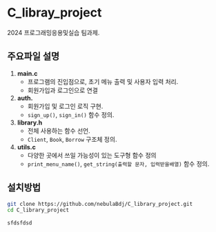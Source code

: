 # C_libray_project
2024 프로그래밍응용및실습 팀과제.

## 주요파일 설명
1. **main.c**
   - 프로그램의 진입점으로, 초기 메뉴 출력 및 사용자 입력 처리.
   - 회원가입과 로그인으로 연결
2. **auth.**
   - 회원가입 및 로그인 로직 구현.
   - `sign_up()`, `sign_in()` 함수 정의.
3. **library.h**
   - 전체 사용하는 함수 선언.
   - `Client`, `Book`, `Borrow` 구조체 정의.
4. **utils.c**
   - 다양한 곳에서 쓰일 가능성이 있는 도구형 함수 정의
   - `print_menu_name()`, `get_string(출력할 문자, 입력받을배열)` 함수 정의.
   
## 설치방법
```bash
git clone https://github.com/nebulaBdj/C_library_project.git
cd C_library_project
 
sfdsfdsd
